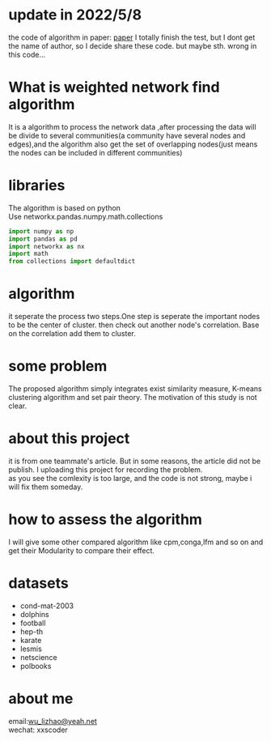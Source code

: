 # update in 2022/5/8
the code of algorithm in paper: [paper](https://www.sciencedirect.com/science/article/pii/S2352864822000530)
I totally finish the test, but I dont get the name of author, so I decide share these code.
but maybe sth. wrong in this code...

# What is weighted network find algorithm  
It is a algorithm to process the network data ,after processing the data will be divide to several communities(a community have several nodes and edges),and the algorithm also get the set of overlapping nodes(just means the nodes can be included in different communities)

# libraries  
The algorithm is based on python  
Use networkx.pandas.numpy.math.collections
```python
import numpy as np
import pandas as pd
import networkx as nx
import math
from collections import defaultdict
```
# algorithm  
it seperate the process two steps.One step is seperate the important nodes to be the center of cluster. then check out another node's correlation. Base on the correlation add them to cluster.

# some problem 
The proposed algorithm simply integrates exist similarity measure, K-means clustering algorithm and set pair theory. The motivation of this study is not clear. 

# about this project  
it is from one teammate's article. But in some reasons, the article did not be publish. I uploading this project for recording the problem.  
as you see the comlexity is too large, and the code is not strong, maybe i will fix them someday. 

# how to assess the algorithm  
I will give some other compared algorithm like cpm,conga,lfm and so on and get their Modularity to compare their effect.

# datasets
+ cond-mat-2003
+ dolphins
+ football
+ hep-th
+ karate
+ lesmis
+ netscience
+ polbooks

# about me
email:wu_lizhao@yeah.net  
wechat: xxscoder
